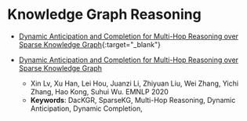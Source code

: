 # Knowledge Graph Reasoning

- [Dynamic Anticipation and Completion for Multi-Hop Reasoning over Sparse Knowledge Graph](https://arxiv.org/abs/2010.01899){:target="_blank"} 

- <a href="https://arxiv.org/abs/2010.01899" target="_blank">Dynamic Anticipation and Completion for Multi-Hop Reasoning over Sparse Knowledge Graph</a>
	- Xin Lv, Xu Han, Lei Hou, Juanzi Li, Zhiyuan Liu, Wei Zhang, Yichi Zhang, Hao Kong, Suhui Wu. EMNLP 2020
	- **Keywords**: DacKGR, SparseKG, Multi-Hop Reasoning, Dynamic Anticipation, Dynamic Completion,